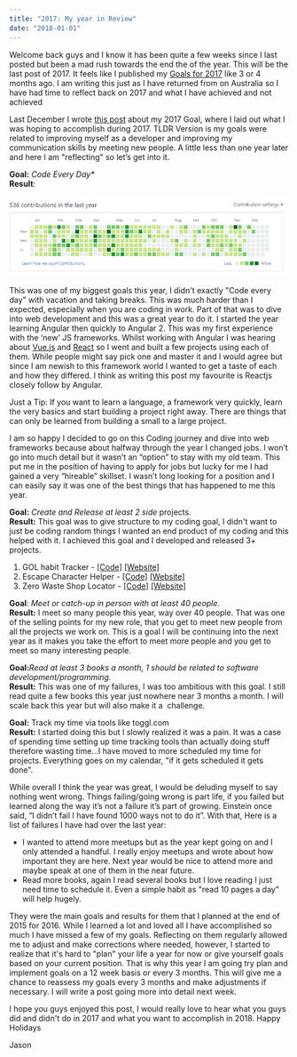 ```yaml
---
title: "2017: My year in Review"
date: "2018-01-01"
---
```


Welcome back guys and I know it has been quite a few weeks since I last posted but been a mad rush towards the end the of the year. This will be the last post of 2017. It feels like I published my [Goals for 2017](https://thedeployguy.com/programmingself-development-goals-for-2017/) like 3 or 4 months ago. I am writing this just as I have returned from on Australia so I have had time to reflect back on 2017 and what I have achieved and not achieved

Last December I wrote [this post](https://thedeployguy.com/programmingself-development-goals-for-2017/) about my 2017 Goal, where I laid out what I was hoping to accomplish during 2017. TLDR Version is my goals were related to improving myself as a developer and improving my communication skills by meeting new people. A little less than one year later and here I am "reflecting" so let’s get into it.

**Goal:** _Code Every Day\*_  
**Result**:

![github-year-graph](./images/Capture.png)

This was one of my biggest goals this year, I didn't exactly "Code every day" with vacation and taking breaks. This was much harder than I expected, especially when you are coding in work. Part of that was to dive into web development and this was a great year to do it. I started the year learning Angular then quickly to Angular 2. This was my first experience with the ‘new’ JS frameworks. Whilst working with Angular I was hearing about [Vue.js](http://vue.js/) and [React](https://reactjs.org/) so I went and built a few projects using each of them. While people might say pick one and master it and I would agree but since I am newish to this framework world I wanted to get a taste of each and how they differed. I think as writing this post my favourite is Reactjs closely follow by Angular.

Just a Tip: If you want to learn a language, a framework very quickly, learn the very basics and start building a project right away. There are things that can only be learned from building a small to a large project.

I am so happy I decided to go on this Coding journey and dive into web frameworks because about halfway through the year I changed jobs. I won’t go into much detail but it wasn’t an “option” to stay with my old team. This put me in the position of having to apply for jobs but lucky for me I had gained a very “hireable” skillset. I wasn’t long looking for a position and I can easily say it was one of the best things that has happened to me this year.

**Goal:** _Create and Release at least 2 side_ projects.  
**Result:** This goal was to give structure to my coding goal, I didn't want to just be coding random things I wanted an end product of my coding and this helped with it. I achieved this goal and I developed and released 3+ projects.

1. GOL habit Tracker - [\[Code\]](https://github.com/TheDeployGuy/LifeGameHabitTracking) [\[Website\]](https://golhabittracking.herokuapp.com/)
2. Escape Character Helper - [\[Code\]](https://github.com/TheDeployGuy/EscapeCharactersHelper) [\[Website\]](https://escapesearch.herokuapp.com/)
3. Zero Waste Shop Locator - [\[Code\]](https://github.com/TheDeployGuy/ZerowasteStoreFinder) [\[Website\]](https://zerowasteshops.com/)

**Goal**: _Meet or catch-up in person with at least 40 people._  
**Result:** I meet so many people this year, way over 40 people. That was one of the selling points for my new role, that you get to meet new people from all the projects we work on. This is a goal I will be continuing into the next year as it makes you take the effort to meet more people and you get to meet so many interesting people.

**Goal:**_Read at least 3 books a month, 1 should be related to software development/programming._  
**Result:** This was one of my failures, I was too ambitious with this goal. I still read quite a few books this year just nowhere near 3 months a month. I will scale back this year but will also make it a  challenge.

**Goal:** Track my time via tools like toggl.com  
**Result:** I started doing this but I slowly realized it was a pain. It was a case of spending time setting up time tracking tools than actually doing stuff therefore wasting time...I have moved to more scheduled my time for projects. Everything goes on my calendar, "if it gets scheduled it gets done".

While overall I think the year was great, I would be deluding myself to say nothing went wrong. Things failing/going wrong is part life, if you failed but learned along the way it’s not a failure it’s part of growing. Einstein once said, “I didn’t fail I have found 1000 ways not to do it”. With that, Here is a list of failures I have had over the last year:

- I wanted to attend more meetups but as the year kept going on and I only attended a handful. I really enjoy meetups and wrote about how important they are here. Next year would be nice to attend more and maybe speak at one of them in the near future.
- Read more books, again I read several books but I love reading I just need time to schedule it. Even a simple habit as "read 10 pages a day" will help hugely.

They were the main goals and results for them that I planned at the end of 2015 for 2016. While I learned a lot and loved all I have accomplished so much I have missed a few of my goals. Reflecting on them regularly allowed me to adjust and make corrections where needed, however, I started to realize that it's hard to "plan" your life a year for now or give yourself goals based on your current position. That is why this year I am going try plan and implement goals on a 12 week basis or every 3 months. This will give me a chance to reassess my goals every 3 months and make adjustments if necessary. I will write a post going more into detail next week.

I hope you guys enjoyed this post, I would really love to hear what you guys did and didn't do in 2017 and what you want to accomplish in 2018. Happy Holidays

Jason

